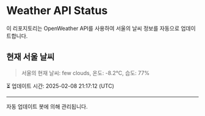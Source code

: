 
# Weather API Status

이 리포지토리는 OpenWeather API를 사용하여 서울의 날씨 정보를 자동으로 업데이트합니다.

## 현재 서울 날씨
> 서울의 현재 날씨: few clouds, 온도: -8.2°C, 습도: 77%

⏳ 업데이트 시간: 2025-02-08 21:17:12 (UTC)

---
자동 업데이트 봇에 의해 관리됩니다.
